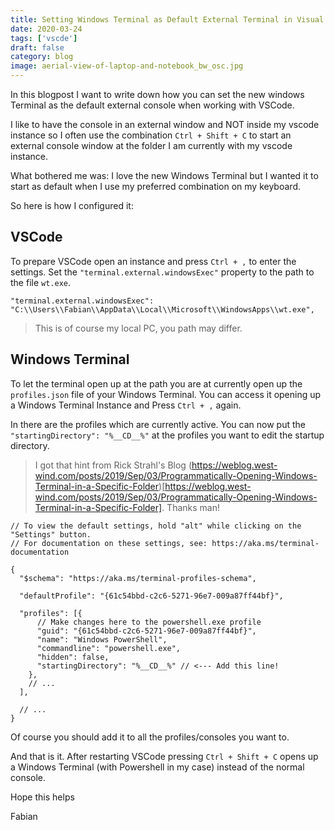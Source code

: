 ```yaml
---
title: Setting Windows Terminal as Default External Terminal in Visual Studio Code
date: 2020-03-24
tags: ['vscde']
draft: false
category: blog
image: aerial-view-of-laptop-and-notebook_bw_osc.jpg
---
```


In this blogpost I want to write down how you can set the new windows Terminal as the default external console when working with VSCode.

I like to have the console in an external window and NOT inside my vscode instance so I often use the combination `Ctrl + Shift + C` to start an external console window at the folder I am currently with my vscode instance.

What bothered me was: I love the new Windows Terminal but I wanted it to start as default when I use my preferred combination on my keyboard.

So here is how I configured it:

## VSCode

To prepare VSCode open an instance and press `Ctrl + ,` to enter the settings. Set the `"terminal.external.windowsExec"` property to the path to the file `wt.exe`.

```
"terminal.external.windowsExec": "C:\\Users\\Fabian\\AppData\\Local\\Microsoft\\WindowsApps\\wt.exe",
```

> This is of course my local PC, you path may differ.

## Windows Terminal

To let the terminal open up at the path you are at currently open up the `profiles.json` file of your Windows Terminal. You can access it opening up a Windows Terminal Instance and Press `Ctrl + ,` again.

In there are the profiles which are currently active. You can now put the `"startingDirectory": "%__CD__%"` at the profiles you want to edit the startup directory.

> I got that hint from Rick Strahl's Blog (https://weblog.west-wind.com/posts/2019/Sep/03/Programmatically-Opening-Windows-Terminal-in-a-Specific-Folder)[https://weblog.west-wind.com/posts/2019/Sep/03/Programmatically-Opening-Windows-Terminal-in-a-Specific-Folder]. Thanks man!

```
// To view the default settings, hold "alt" while clicking on the "Settings" button.
// For documentation on these settings, see: https://aka.ms/terminal-documentation

{
  "$schema": "https://aka.ms/terminal-profiles-schema",

  "defaultProfile": "{61c54bbd-c2c6-5271-96e7-009a87ff44bf}",

  "profiles": [{
      // Make changes here to the powershell.exe profile
      "guid": "{61c54bbd-c2c6-5271-96e7-009a87ff44bf}",
      "name": "Windows PowerShell",
      "commandline": "powershell.exe",
      "hidden": false,
      "startingDirectory": "%__CD__%" // <--- Add this line!
    },
    // ...
  ],

  // ...
}
```

Of course you should add it to all the profiles/consoles you want to.

And that is it. After restarting VSCode pressing `Ctrl + Shift + C` opens up a Windows Terminal (with Powershell in my case) instead of the normal console.

Hope this helps

Fabian
